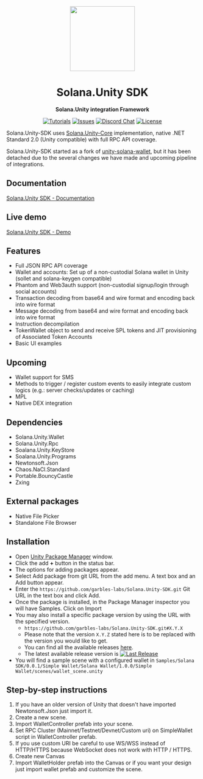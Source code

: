 <div align="center">
  <img height="170x" src="https://i.imgur.com/UvulxS0.png" />

  <h1>Solana.Unity SDK</h1>

  <p>
    <strong>Solana.Unity integration Framework</strong>
  </p>

  <p>
    <a href="https://developers.garbles.fun"><img alt="Tutorials" src="https://img.shields.io/badge/docs-tutorials-blueviolet" /></a>
    <a href="https://github.com/garbles-labs/Solana.Unity-SDK/issues"><img alt="Issues" src="https://img.shields.io/github/issues/garbles-labs/Solana.Unity-SDK?color=blueviolet" /></a>
    <a href="https://discord.gg/PDeRXyVURd"><img alt="Discord Chat" src="https://img.shields.io/discord/943797222162726962?color=blueviolet" /></a>
    <a href="https://opensource.org/licenses/MIT"><img alt="License" src="https://img.shields.io/github/license/garbles-labs/Solana.Unity-SDK?color=blueviolet" /></a>
  </p>
</div>
  
Solana.Unity-SDK uses [Solana.Unity-Core](https://github.com/garbles-labs/Solana.Unity-Core) implementation, native .NET Standard 2.0 (Unity compatible) with full RPC API coverage.

Solana.Unity-SDK started as a fork of [unity-solana-wallet](https://github.com/allartprotocol/unity-solana-wallet), but it has been detached due to the several changes we have made and upcoming pipeline of integrations. 

## Documentation

[Solana.Unity SDK - Documentation](http://developers.garbles.fun/)

## Live demo

[Solana.Unity SDK - Demo](https://solana-unity-sdk.garbles.fun/)

## Features
- Full JSON RPC API coverage
- Wallet and accounts: Set up of a non-custodial Solana wallet in Unity (sollet and solana-keygen compatible)
- Phantom and Web3auth support (non-custodial signup/login through social accounts)
- Transaction decoding from base64 and wire format and encoding back into wire format
- Message decoding from base64 and wire format and encoding back into wire format
- Instruction decompilation 
- TokenWallet object to send and receive SPL tokens and JIT provisioning of Associated Token Accounts 
- Basic UI examples 

## Upcoming
- Wallet support for SMS
- Methods to trigger / register custom events to easily integrate custom logics (e.g.: server checks/updates or caching)
- MPL
- Native DEX integration

## Dependencies
- Solana.Unity.Wallet
- Solana.Unity.Rpc
- Soalana.Unity.KeyStore
- Soalana.Unity.Programs
- Newtonsoft.Json
- Chaos.NaCl.Standard
- Portable.BouncyCastle
- Zxing

## External packages
- Native File Picker
- Standalone File Browser

## Installation

* Open [Unity Package Manager](https://docs.unity3d.com/Manual/upm-ui.html) window.
* Click the add **+** button in the status bar.
* The options for adding packages appear.
* Select Add package from git URL from the add menu. A text box and an Add button appear.
* Enter the `https://github.com/garbles-labs/Solana.Unity-SDK.git` Git URL in the text box and click Add.
* Once the package is installed, in the Package Manager inspector you will have Samples. Click on Import
* You may also install a specific package version by using the URL with the specified version.
  * `https://github.com/garbles-labs/Solana.Unity-SDK.git#X.Y.X`
  * Please note that the version `X.Y.Z` stated here is to be replaced with the version you would like to get.
  * You can find all the available releases [here](https://github.com/garbles-labs/Solana.Unity-SDK/releases).
  * The latest available release version is [![Last Release](https://img.shields.io/github/v/release/garbles-labs/Solana.Unity-SDK)](https://github.com/Sgarbles-labs/Solana.Unity-SDK/releases/latest)
* You will find a sample scene with a configured wallet in `Samples/Solana SDK/0.0.1/Simple Wallet/Solana Wallet/1.0.0/Simple Wallet/scenes/wallet_scene.unity`

## Step-by-step instructions
1. If you have an older version of Unity that doesn't have imported Newtonsoft.Json just import it.
2. Create a new scene.
3. Import WalletController prefab into your scene.
4. Set RPC Cluster (Mainnet/Testnet/Devnet/Custom uri) on SimpleWallet script in WalletController prefab.
5. If you use custom URI be careful to use WS/WSS instead of HTTP/HTTPS because WebSocket does not work with HTTP / HTTPS.
6. Create new Canvas
7. Import WalletHolder prefab into the Canvas or if you want your design just import wallet prefab and customize the scene.
